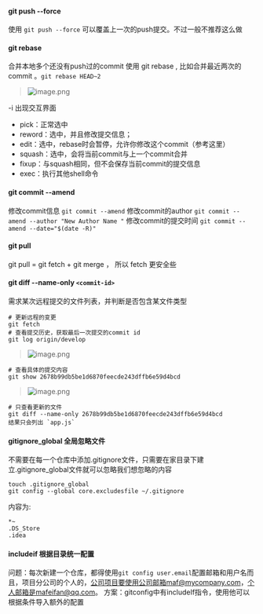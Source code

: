#### git push --force
使用 `git push --force` 可以覆盖上一次的push提交。不过一般不推荐这么做

#### git rebase
合并本地多个还没有push过的commit
使用 git rebase , 比如合并最近两次的commit 。`git rebase HEAD~2 `

> ![image.png](https://upload-images.jianshu.io/upload_images/71414-b3a4fc7bd865db42.png?imageMogr2/auto-orient/strip%7CimageView2/2/w/1240)

-i 出现交互界面 
* pick：正常选中 
* reword：选中，并且修改提交信息； 
* edit：选中，rebase时会暂停，允许你修改这个commit（参考这里） 
* squash：选中，会将当前commit与上一个commit合并 
* fixup：与squash相同，但不会保存当前commit的提交信息 
* exec：执行其他shell命令

#### git commit --amend
修改commit信息 `git commit --amend`
修改commit的author `git commit --amend --author "New Author Name "`
修改commit的提交时间 `git commit --amend --date="$(date -R)" `

####  git pull
git pull = git fetch + git merge ， 所以 fetch 更安全些

 #### git diff --name-only `<commit-id>`

需求某次远程提交的文件列表，并判断是否包含某文件类型
```
# 更新远程的变更
git fetch
# 查看提交历史，获取最后一次提交的commit id
git log origin/develop
```
> ![image.png](https://upload-images.jianshu.io/upload_images/71414-a96518a543af4b4b.png?imageMogr2/auto-orient/strip%7CimageView2/2/w/1240)
```
# 查看具体的提交内容
git show 2678b99db5be1d6870feecde243dffb6e59d4bcd
```
> ![image.png](https://upload-images.jianshu.io/upload_images/71414-45ad2acc277ab22e.png?imageMogr2/auto-orient/strip%7CimageView2/2/w/1240)
```
# 只查看更新的文件
git diff --name-only 2678b99db5be1d6870feecde243dffb6e59d4bcd
结果只会列出 `app.js`
```

#### gitignore_global 全局忽略文件
不需要在每一个仓库中添加.gitignore文件，只需要在家目录下建立.gitignore_global文件就可以忽略我们想忽略的内容
```
touch .gitignore_global
git config --global core.excludesfile ~/.gitignore
```
内容为:
```
*~
.DS_Store
.idea
```

#### includeif 根据目录统一配置
问题：每次新建一个仓库，都得使用`git config user.email`配置邮箱和用户名而且，项目分公司的个人的，公司项目要使用公司邮箱maf@mycompany.com，个人邮箱是mafeifan@qq.com。
方案：gitconfig中有includeIf指令，使用他可以根据条件导入额外的配置
